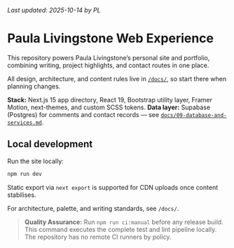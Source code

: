 _Last updated: 2025-10-14 by PL_

# Paula Livingstone Web Experience

This repository powers Paula Livingstone’s personal site and portfolio, combining writing, project highlights, and contact routes in one place.

All design, architecture, and content rules live in [`/docs/`](docs/), so start there when planning changes.

**Stack:** Next.js 15 app directory, React 19, Bootstrap utility layer, Framer Motion, next-themes, and custom SCSS tokens.
**Data layer:** Supabase (Postgres) for comments and contact records — see [`docs/09-database-and-services.md`](docs/09-database-and-services.md).

## Local development

Run the site locally:

```bash
npm run dev
```

Static export via `next export` is supported for CDN uploads once content stabilises.

For architecture, palette, and writing standards, see `/docs/`.

> **Quality Assurance:**
> Run `npm run ci:manual` before any release build. This command executes the complete test and lint pipeline locally. The repository has no remote CI runners by policy.
